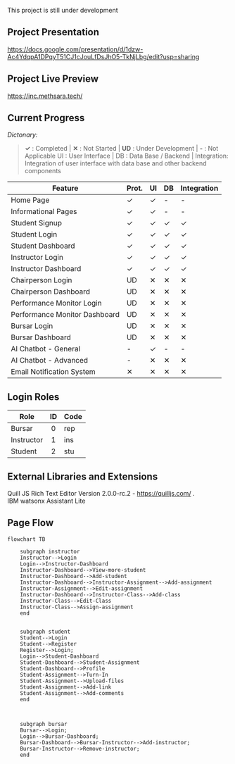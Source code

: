 This project is still under development

## Project Presentation
https://docs.google.com/presentation/d/1dzw-Ac4YdqpA1DPqyT51CJ1cJouLfDsJhO5-TkNjLbg/edit?usp=sharing

## Project Live Preview
https://inc.methsara.tech/

## Current Progress
_Dictonary:_
> **✓** : Completed | **✕** : Not Started | **UD** : Under Development | **-** : Not Applicable
> UI : User Interface | DB : Data Base / Backend | Integration: Integration of user interface with data base and other backend components

| Feature | Prot. | UI | DB | Integration |
|----------------------------|-------|----|----|-------------|
|Home Page|✓|✓|-|-|
|Informational Pages|✓|✓|-|-|
|Student Signup|✓|✓|✓|✓|
|Student Login|✓|✓|✓|✓|
|Student Dashboard|✓|✓|✓|✓|
|Instructor Login|✓|✓|✓|✓|
|Instructor Dashboard|✓|✓|✓|✓|
|Chairperson Login|UD|✕|✕|✕|
|Chairperson Dashboard|UD|✕|✕|✕|
|Performance Monitor Login|UD|✕|✕|✕|
|Performance Monitor Dashboard|UD|✕|✕|✕|
|Bursar Login|UD|✕|✕|✕|
|Bursar Dashboard|UD|✕|✕|✕|
|AI Chatbot - General|-|✓|-|-|
|AI Chatbot - Advanced|-|✕|✕|✕|
|Email Notification System|✕|✕|✕|✕|

## Login Roles
|Role|ID|Code|
|-----|:-----:|:----|
|Bursar|0|rep|
|Instructor|1|ins|
|Student|2|stu|

## External Libraries and Extensions
Quill JS Rich Text Editor Version 2.0.0-rc.2 - https://quilljs.com/ .\
IBM watsonx Assistant Lite

## Page Flow
```mermaid
flowchart TB

    subgraph instructor
    Instructor-->Login
    Login-->Instructor-Dashboard
    Instructor-Dashboard-->View-more-student
    Instructor-Dashboard-->Add-student
    Instructor-Dashboard-->Instructor-Assignment-->Add-assignment
    Instructor-Assignment-->Edit-assignment
    Instructor-Dashboard-->Instructor-Class-->Add-class
    Instructor-Class-->Edit-Class
    Instructor-Class-->Assign-assignment
    end


    subgraph student
    Student-->Login
    Student-->Register
    Register-->Login;
    Login-->Student-Dashboard
    Student-Dashboard-->Student-Assignment
    Student-Dashboard-->Profile
    Student-Assignment-->Turn-In
    Student-Assignment-->Upload-files
    Student-Assignment-->Add-link
    Student-Assignment-->Add-comments
    end

    
    
    subgraph bursar
    Bursar-->Login;
    Login-->Bursar-Dashboard;
    Bursar-Dashboard-->Bursar-Instructor-->Add-instructor;
    Bursar-Instructor-->Remove-instructor;
    end

```

